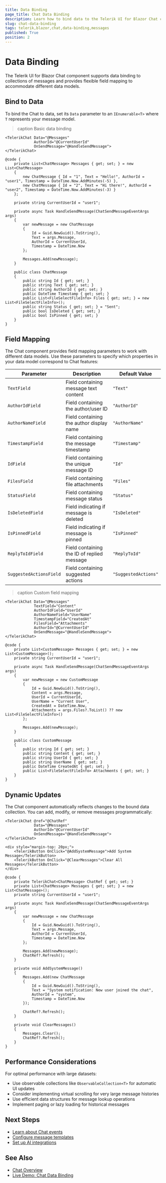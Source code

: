 ```yaml
---
title: Data Binding
page_title: Chat Data Binding
description: Learn how to bind data to the Telerik UI for Blazor Chat component, including message models and dynamic updates.
slug: chat-data-binding
tags: telerik,blazor,chat,data-binding,messages
published: True
position: 2
---
```


# Data Binding

The Telerik UI for Blazor Chat component supports data binding to collections of messages and provides flexible field mapping to accommodate different data models.

## Bind to Data

To bind the Chat to data, set its `Data` parameter to an `IEnumerable<T>` where `T` represents your message model.

>caption Basic data binding

````razor
<TelerikChat Data="@Messages"
             AuthorId="@CurrentUserId"
             OnSendMessage="@HandleSendMessage">
</TelerikChat>

@code {
    private List<ChatMessage> Messages { get; set; } = new List<ChatMessage>
    {
        new ChatMessage { Id = "1", Text = "Hello!", AuthorId = "user1", Timestamp = DateTime.Now.AddMinutes(-5) },
        new ChatMessage { Id = "2", Text = "Hi there!", AuthorId = "user2", Timestamp = DateTime.Now.AddMinutes(-3) }
    };
    
    private string CurrentUserId = "user1";

    private async Task HandleSendMessage(ChatSendMessageEventArgs args)
    {
        var newMessage = new ChatMessage
        {
            Id = Guid.NewGuid().ToString(),
            Text = args.Message,
            AuthorId = CurrentUserId,
            Timestamp = DateTime.Now
        };
        
        Messages.Add(newMessage);
    }

    public class ChatMessage
    {
        public string Id { get; set; }
        public string Text { get; set; }
        public string AuthorId { get; set; }
        public DateTime Timestamp { get; set; }
        public List<FileSelectFileInfo> Files { get; set; } = new List<FileSelectFileInfo>();
        public string Status { get; set; } = "Sent";
        public bool IsDeleted { get; set; }
        public bool IsPinned { get; set; }
    }
}
````

## Field Mapping

The Chat component provides field mapping parameters to work with different data models. Use these parameters to specify which properties in your data model correspond to Chat features:

| Parameter | Description | Default Value |
|-----------|-------------|---------------|
| `TextField` | Field containing message text content | `"Text"` |
| `AuthorIdField` | Field containing the author/user ID | `"AuthorId"` |
| `AuthorNameField` | Field containing the author display name | `"AuthorName"` |
| `TimestampField` | Field containing the message timestamp | `"Timestamp"` |
| `IdField` | Field containing the unique message ID | `"Id"` |
| `FilesField` | Field containing file attachments | `"Files"` |
| `StatusField` | Field containing message status | `"Status"` |
| `IsDeletedField` | Field indicating if message is deleted | `"IsDeleted"` |
| `IsPinnedField` | Field indicating if message is pinned | `"IsPinned"` |
| `ReplyТоIdField` | Field containing the ID of replied message | `"ReplyТоId"` |
| `SuggestedActionsField` | Field containing suggested actions | `"SuggestedActions"` |

>caption Custom field mapping

````razor
<TelerikChat Data="@Messages"
             TextField="Content"
             AuthorIdField="UserId"
             AuthorNameField="UserName"
             TimestampField="CreatedAt"
             FilesField="Attachments"
             AuthorId="@CurrentUserId"
             OnSendMessage="@HandleSendMessage">
</TelerikChat>

@code {
    private List<CustomMessage> Messages { get; set; } = new List<CustomMessage>();
    private string CurrentUserId = "user1";

    private async Task HandleSendMessage(ChatSendMessageEventArgs args)
    {
        var newMessage = new CustomMessage
        {
            Id = Guid.NewGuid().ToString(),
            Content = args.Message,
            UserId = CurrentUserId,
            UserName = "Current User",
            CreatedAt = DateTime.Now,
            Attachments = args.Files?.ToList() ?? new List<FileSelectFileInfo>()
        };
        
        Messages.Add(newMessage);
    }

    public class CustomMessage
    {
        public string Id { get; set; }
        public string Content { get; set; }
        public string UserId { get; set; }
        public string UserName { get; set; }
        public DateTime CreatedAt { get; set; }
        public List<FileSelectFileInfo> Attachments { get; set; }
    }
}
````

## Dynamic Updates

The Chat component automatically reflects changes to the bound data collection. You can add, modify, or remove messages programmatically:

````razor
<TelerikChat @ref="@ChatRef"
             Data="@Messages"
             AuthorId="@CurrentUserId"
             OnSendMessage="@HandleSendMessage">
</TelerikChat>

<div style="margin-top: 20px;">
    <TelerikButton OnClick="@AddSystemMessage">Add System Message</TelerikButton>
    <TelerikButton OnClick="@ClearMessages">Clear All Messages</TelerikButton>
</div>

@code {
    private TelerikChat<ChatMessage> ChatRef { get; set; }
    private List<ChatMessage> Messages { get; set; } = new List<ChatMessage>();
    private string CurrentUserId = "user1";

    private async Task HandleSendMessage(ChatSendMessageEventArgs args)
    {
        var newMessage = new ChatMessage
        {
            Id = Guid.NewGuid().ToString(),
            Text = args.Message,
            AuthorId = CurrentUserId,
            Timestamp = DateTime.Now
        };
        
        Messages.Add(newMessage);
        ChatRef?.Refresh();
    }

    private void AddSystemMessage()
    {
        Messages.Add(new ChatMessage
        {
            Id = Guid.NewGuid().ToString(),
            Text = "System notification: New user joined the chat",
            AuthorId = "system",
            Timestamp = DateTime.Now
        });
        
        ChatRef?.Refresh();
    }

    private void ClearMessages()
    {
        Messages.Clear();
        ChatRef?.Refresh();
    }
}
````

## Performance Considerations

For optimal performance with large datasets:

* Use observable collections like `ObservableCollection<T>` for automatic UI updates
* Consider implementing virtual scrolling for very large message histories
* Use efficient data structures for message lookup operations
* Implement paging or lazy loading for historical messages

## Next Steps

* [Learn about Chat events](slug:chat-events)
* [Configure message templates](slug:chat-customisation-overview)
* [Set up AI integrations](slug:chat-integrations-overview)

## See Also

* [Chat Overview](slug:chat-overview)
* [Live Demo: Chat Data Binding](https://demos.telerik.com/blazor-ui/chat/overview)
